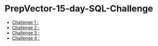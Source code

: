 # PrepVector-15-day-SQL-Challenge


- [Challenge 1 : ]()
- [Challenge 2 : ]()
- [Challenge 3 : ]()
- [Challenge 4 : ]()
  
